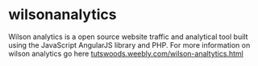 # wilsonanalytics
Wilson analytics is a open source website traffic and analytical tool built using the JavaScript AngularJS library and PHP. For more information on wilson analytics go here <a href="tutswoods.weebly.com/wilson-analtytics.html">tutswoods.weebly.com/wilson-analtytics.html</a>
